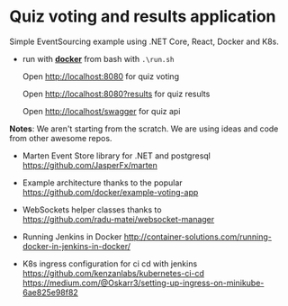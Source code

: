 # Quiz voting and results application
Simple EventSourcing example using .NET Core, React, Docker and K8s.

* run with [**docker**](https://www.docker.com/products/docker) from bash with ``.\run.sh`` 
  
  Open <http://localhost:8080> for quiz voting
  
  Open <http://localhost:8080?results> for quiz results
  
  Open <http://localhost/swagger> for quiz api
  
  
**Notes**: We aren't starting from the scratch. We are using ideas and code from other awesome repos.

* Marten Event Store library for .NET and postgresql
  <https://github.com/JasperFx/marten>

* Example architecture thanks to the popular  
  <https://github.com/docker/example-voting-app>

* WebSockets helper classes thanks to  
  <https://github.com/radu-matei/websocket-manager>

* Running Jenkins in Docker
  <http://container-solutions.com/running-docker-in-jenkins-in-docker/>  

* K8s ingress configuration for ci cd with jenkins
  <https://github.com/kenzanlabs/kubernetes-ci-cd>
  <https://medium.com/@Oskarr3/setting-up-ingress-on-minikube-6ae825e98f82>